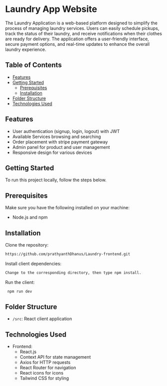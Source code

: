 # Laundry App Website

The Laundry Application is a web-based platform designed to simplify the process of managing laundry services. Users can easily schedule pickups, track the status of their laundry, and receive notifications when their clothes are ready for delivery. The application offers a user-friendly interface, secure payment options, and real-time updates to enhance the overall laundry experience.

## Table of Contents

- [Features](#features)
- [Getting Started](#getting-started)
  - [Prerequisites](#prerequisites)
  - [Installation](#installation)
- [Folder Structure](#folder-structure)
- [Technologies Used](#technologies-used)


## Features

- User authentication (signup, login, logout) with JWT
- Available Services browsing and searching
- Order placement with stripe payment gateway
- Admin panel for product and user management
- Responsive design for various devices

## Getting Started

To run this project locally, follow the steps below.

## Prerequisites

Make sure you have the following installed on your machine:

- Node.js and npm

## Installation

Clone the repository:

```bash
https://github.com/prathyanthDhanus/Laundry-frontend.git
```

Install client dependencies:

```bash
Change to the corresponding directory, then type npm install.
```


Run the client:

```bash
 npm run dev
```

## Folder Structure
- `/src`: React client application


## Technologies Used
- Frontend:
  - React.js
  - Context API for state management
  - Axios for HTTP requests
  - React Router for navigation
  - React icons for icons
  - Tailwind CSS for styling
